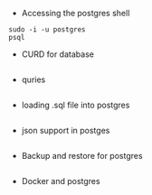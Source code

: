 * Accessing the postgres shell
```
sudo -i -u postgres
psql
```

* CURD for database
```
```
* quries
```
```
* loading .sql file into postgres
```
```

* json support in postges
```
```

* Backup and restore for postgres
```
```

* Docker and postgres
```
```
